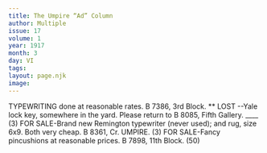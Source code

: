 ```yaml
---
title: The Umpire “Ad” Column
author: Multiple
issue: 17
volume: 1
year: 1917
month: 3
day: VI
tags:
layout: page.njk
image:
---
```

TYPEWRITING done at reasonable rates. B 7386, 3rd Block. **      LOST --Yale lock key, somewhere in the yard. Please return to B 8085, Fifth Gallery. ____ (3)       FOR SALE-Brand new Remington typewriter (never used); and rug, size 6x9. Both very cheap. B 8361, Cr. UMPIRE. (3)      FOR SALE-Fancy pincushions at reasonable prices. B 7898, 11th Block. (50)
